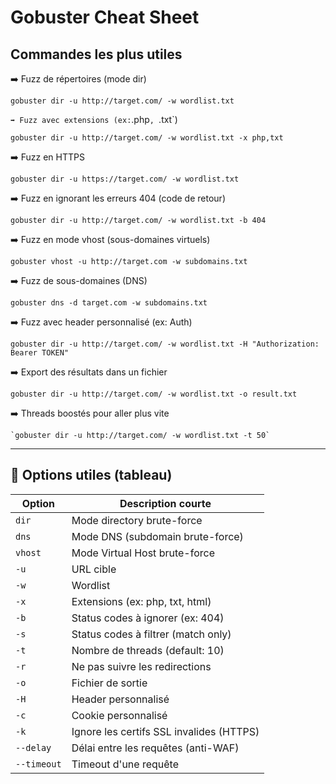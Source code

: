 #  Gobuster Cheat Sheet 

##  Commandes les plus utiles
➡️ Fuzz de répertoires (mode dir)
```
gobuster dir -u http://target.com/ -w wordlist.txt
```
`
➡️ Fuzz avec extensions (ex: `.php`, `.txt`)
```
gobuster dir -u http://target.com/ -w wordlist.txt -x php,txt
```

➡️ Fuzz en HTTPS
```
gobuster dir -u https://target.com/ -w wordlist.txt
```

➡️ Fuzz en ignorant les erreurs 404 (code de retour)
```
gobuster dir -u http://target.com/ -w wordlist.txt -b 404
```

➡️ Fuzz en mode vhost (sous-domaines virtuels)
```
gobuster vhost -u http://target.com -w subdomains.txt
```

➡️ Fuzz de sous-domaines (DNS)

```
gobuster dns -d target.com -w subdomains.txt
```

➡️ Fuzz avec header personnalisé (ex: Auth)
```
gobuster dir -u http://target.com/ -w wordlist.txt -H "Authorization: Bearer TOKEN"
```

➡️ Export des résultats dans un fichier
```
gobuster dir -u http://target.com/ -w wordlist.txt -o result.txt
```

➡️ Threads boostés pour aller plus vite
```
`gobuster dir -u http://target.com/ -w wordlist.txt -t 50`
```

---

## 🧩 Options utiles (tableau)

|Option|Description courte|
|---|---|
|`dir`|Mode directory brute-force|
|`dns`|Mode DNS (subdomain brute-force)|
|`vhost`|Mode Virtual Host brute-force|
|`-u`|URL cible|
|`-w`|Wordlist|
|`-x`|Extensions (ex: php, txt, html)|
|`-b`|Status codes à ignorer (ex: 404)|
|`-s`|Status codes à filtrer (match only)|
|`-t`|Nombre de threads (default: 10)|
|`-r`|Ne pas suivre les redirections|
|`-o`|Fichier de sortie|
|`-H`|Header personnalisé|
|`-c`|Cookie personnalisé|
|`-k`|Ignore les certifs SSL invalides (HTTPS)|
|`--delay`|Délai entre les requêtes (anti-WAF)|
|`--timeout`|Timeout d'une requête|